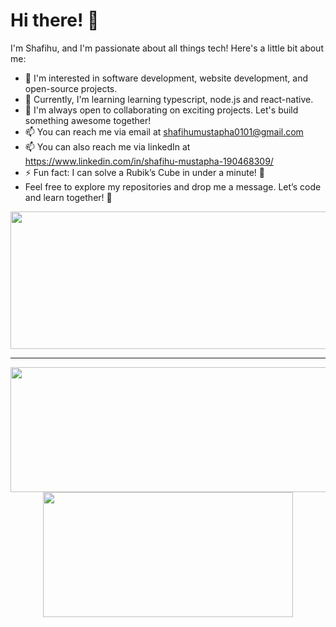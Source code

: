 # Hi there! 👋

I'm Shafihu, and I'm passionate about all things tech! Here's a little bit about me:

- 👀 I'm interested in software development, website development, and open-source projects.
- 🌱 Currently, I'm learning learning typescript, node.js and react-native.
- 💞️ I'm always open to collaborating on exciting projects. Let's build something awesome together!
- 📫 You can reach me via email at shafihumustapha0101@gmail.com
- 📫 You can also reach me via linkedIn at https://www.linkedin.com/in/shafihu-mustapha-190468309/
- ⚡ Fun fact: I can solve a Rubik’s Cube in under a minute! 🧩
- Feel free to explore my repositories and drop me a message. Let’s code and learn together! 🚀

<!---
Shafihu/Shafihu is a ✨ special ✨ repository because its `README.md` (this file) appears on your GitHub profile.
You can click the Preview link to take a look at your changes.
--->

<p align="center">
  <img width="800" height="220" src="https://streak-stats.demolab.com?user=shafihu&theme=highcontrast&hide_border=true&border_radius=5&card_width=800">
</p>


---




<p align="center">
  <img width="600" height="200" src="https://github-readme-stats.vercel.app/api?username=daameyaw&show_icons=true&theme=vision-friendly-dark">
  <img width="400" height="200" src="https://github-readme-stats.vercel.app/api/top-langs/?username=shafihu&size_weight=0.0005&count_weight=0.3&layout=compact&theme=vision-friendly-dark">
</p>
 


<!---<div id="header" align="center">
  <img src="https://komarev.com/ghpvc/?username=shafihu&style=for-the-badge&color=orange" alt=""/>
</div> 

